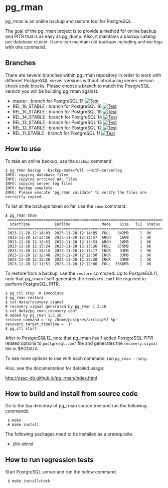 pg_rman
=======
pg_rman is an online backup and restore tool for PostgreSQL.

The goal of the pg_rman project is to provide a method for online backup
and PITR that is as easy as pg_dump. Also, it maintains a backup catalog
per database cluster. Users can maintain old backups including archive
logs with one command.

Branches
--------
There are several branches within pg_rman repository in order to work with
different PostgreSQL server versions without introducing server version
check code blocks.  Please choose a branch to match the PostgreSQL version
you will be building pg_rman against.

* master : branch for PostgreSQL 17 [![Test](https://github.com/ossc-db/pg_rman/actions/workflows/build.yml/badge.svg?branch=master&event=push)](https://github.com/ossc-db/pg_rman/actions/workflows/build.yml)
* REL_16_STABLE : branch for PostgreSQL 16 [![Test](https://github.com/ossc-db/pg_rman/actions/workflows/build.yml/badge.svg?branch=REL_15_STABLE&event=push)](https://github.com/ossc-db/pg_rman/actions/workflows/build.yml)
* REL_15_STABLE : branch for PostgreSQL 15 [![Test](https://github.com/ossc-db/pg_rman/actions/workflows/build.yml/badge.svg?branch=REL_15_STABLE&event=push)](https://github.com/ossc-db/pg_rman/actions/workflows/build.yml)
* REL_14_STABLE : branch for PostgreSQL 14 [![Test](https://github.com/ossc-db/pg_rman/actions/workflows/build.yml/badge.svg?branch=REL_14_STABLE&event=push)](https://github.com/ossc-db/pg_rman/actions/workflows/build.yml)
* REL_13_STABLE : branch for PostgreSQL 13 [![Test](https://github.com/ossc-db/pg_rman/actions/workflows/build.yml/badge.svg?branch=REL_13_STABLE&event=push)](https://github.com/ossc-db/pg_rman/actions/workflows/build.yml)
* REL_12_STABLE : branch for PostgreSQL 12 [![Test](https://github.com/ossc-db/pg_rman/actions/workflows/build.yml/badge.svg?branch=REL_12_STABLE&event=push)](https://github.com/ossc-db/pg_rman/actions/workflows/build.yml)
* REL_11_STABLE : branch for PostgreSQL 11 [![Test](https://github.com/ossc-db/pg_rman/actions/workflows/build.yml/badge.svg?branch=REL_11_STABLE&event=push)](https://github.com/ossc-db/pg_rman/actions/workflows/build.yml)

How to use
----------

To take an online backup, use the `backup` command:

````
$ pg_rman backup --backup-mode=full --with-serverlog
INFO: copying database files
INFO: copying archived WAL files
INFO: copying server log files
INFO: backup complete
INFO: Please execute 'pg_rman validate' to verify the files are correctly copied.
````

To list all the backups taken so far, use the `show` command:

````
$ pg_rman show
 =====================================================================
  StartTime           EndTime              Mode    Size   TLI  Status
 =====================================================================
 2023-11-28 12:14:03  2023-11-28 12:14:05  FULL   342MB     1  OK
 2023-11-28 12:13:56  2023-11-28 12:13:57  ARCH    16MB     1  OK
 2023-11-28 12:13:52  2023-11-28 12:13:53  ARCH    16MB     1  OK
 2023-11-28 12:13:24  2023-11-28 12:13:26  FULL   375MB     1  OK
 2023-11-28 12:13:15  2023-11-28 12:13:17  INCR    33MB     1  OK
 2023-11-28 12:12:48  2023-11-28 12:12:50  INCR    33MB     1  OK
 2023-11-28 12:12:36  2023-11-28 12:12:38  INCR    33MB     1  OK
 2023-11-28 12:11:51  2023-11-28 12:12:00  FULL  3366MB     1  OK
````

To restore from a backup, use the `restore` command.  Up to PostgreSQL11, note that pg_rman itself generates the `recovery.conf` file required to perform PostgreSQL PITR.

````
$ pg_ctl stop -m immediate
$ pg_rman restore
$ cat data/recovery.signal
# recovery.signal generated by pg_rman 1.3.16
$ cat data/pg_rman_recovery.conf
# added by pg_rman 1.3.16
restore_command = 'cp /home/postgres/arclog/%f %p'
recovery_target_timeline = '1'
$ pg_ctl start
````

After to PostgreSQL12, note that pg_rman itself added PostgreSQL PITR related options to `postgresql.conf` file and generates the `recovery.signal` file in $PGDATA.

To see more options to use with each command, run `pg_rman --help`.

Also, see the documentation for detailed usage:

http://ossc-db.github.io/pg_rman/index.html

How to build and install from source code
-----------------------------------------
Go to the top directory of pg_rman source tree and run the following commands:

````
 $ make
 # make install
````

The following packages need to be installed as a prerequisite.

* zlib-devel


How to run regression tests
---------------------------
Start PostgreSQL server and run the below command.

````
 $ make installcheck
````
